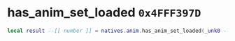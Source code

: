 # has_anim_set_loaded `0x4FFF397D`

```lua
local result --[[ number ]] = natives.anim.has_anim_set_loaded(_unk0 --[[ number ]])
```